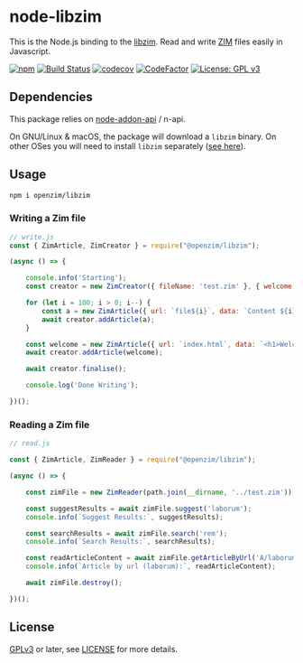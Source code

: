 node-libzim
===========

This is the Node.js binding to the
[libzim](https://github.com/openzim/libzim/). Read and write
[ZIM](https://openzim.org) files easily in Javascript.

[![npm](https://img.shields.io/npm/v/@openzim/libzim.svg)](https://www.npmjs.com/package/@openzim/libzim)
[![Build Status](https://github.com/openzim/node-libzim/CI/CI/badge.svg?query=branch%3Amaster)](https://github.com/openzim/node-libzim/actions?query=branch%3Amaster)
[![codecov](https://codecov.io/gh/openzim/node-libzim/branch/master/graph/badge.svg)](https://codecov.io/gh/openzim/node-libzim)
[![CodeFactor](https://www.codefactor.io/repository/github/openzim/node-libzim/badge)](https://www.codefactor.io/repository/github/openzim/node-libzim)
[![License: GPL v3](https://img.shields.io/badge/License-GPLv3-blue.svg)](https://www.gnu.org/licenses/gpl-3.0)

## Dependencies

This package relies on [node-addon-api](https://github.com/nodejs/node-addon-api) / n-api.

On GNU/Linux & macOS, the package will download a `libzim` binary. On
other OSes you will need to install `libzim` separately ([see
here](https://github.com/openzim/libzim/)).

## Usage

```bash
npm i openzim/libzim
```

### Writing a Zim file
```javascript
// write.js
const { ZimArticle, ZimCreator } = require("@openzim/libzim");

(async () => {

    console.info('Starting');
    const creator = new ZimCreator({ fileName: 'test.zim' }, { welcome: 'index.html' });

    for (let i = 100; i > 0; i--) {
        const a = new ZimArticle({ url: `file${i}`, data: `Content ${i}` });
        await creator.addArticle(a);
    }

    const welcome = new ZimArticle({ url: `index.html`, data: `<h1>Welcome!</h1>` });
    await creator.addArticle(welcome);

    await creator.finalise();

    console.log('Done Writing');

})();
```

### Reading a Zim file
```javascript
// read.js

const { ZimArticle, ZimReader } = require("@openzim/libzim");

(async () => {

    const zimFile = new ZimReader(path.join(__dirname, '../test.zim'));

    const suggestResults = await zimFile.suggest('laborum');
    console.info(`Suggest Results:`, suggestResults);

    const searchResults = await zimFile.search('rem');
    console.info(`Search Results:`, searchResults);

    const readArticleContent = await zimFile.getArticleByUrl('A/laborum');
    console.info(`Article by url (laborum):`, readArticleContent);

    await zimFile.destroy();

})();

```

## License

[GPLv3](https://www.gnu.org/licenses/gpl-3.0) or later, see
[LICENSE](LICENSE) for more details.
